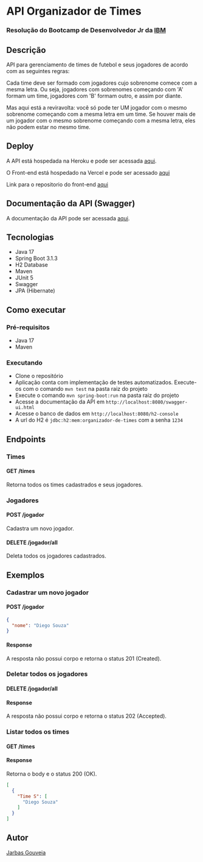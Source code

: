 # API Organizador de Times
### Resolução do Bootcamp de Desenvolvedor Jr da [IBM](https://www.ibm.com/br-pt)
## Descrição
API para gerenciamento de times de futebol e seus jogadores de acordo com as seguintes regras:

Cada time deve ser formado com jogadores cujo sobrenome comece com a mesma letra. Ou seja, jogadores com sobrenomes começando com 'A' formam um time, jogadores com 'B' formam outro, e assim por diante.

Mas aqui está a reviravolta: você só pode ter UM jogador com o mesmo sobrenome começando com a mesma letra em um time. Se houver mais de um jogador com o mesmo sobrenome começando com a mesma letra, eles não podem estar no mesmo time.

## Deploy
A API está hospedada na Heroku e pode ser acessada [aqui](https://organizadordetimes-edee049df2b8.herokuapp.com/).

O Front-end está hospedado na Vercel e pode ser acessado [aqui](https://organizadordetimes.vercel.app/)

Link para o repositorio do front-end [aqui](https://github.com/jjgouveia/organizador-de-times)

## Documentação da API (Swagger)
A documentação da API pode ser acessada [aqui](https://organizadordetimes-edee049df2b8.herokuapp.com/swagger-ui.html).

## Tecnologias
- Java 17
- Spring Boot 3.1.3
- H2 Database
- Maven
- JUnit 5
- Swagger
- JPA (Hibernate)
## Como executar
### Pré-requisitos
- Java 17
- Maven

### Executando
- Clone o repositório
- Aplicação conta com implementação de testes automatizados. Execute-os com o comando `mvn test` na pasta raiz do projeto
- Execute o comando `mvn spring-boot:run` na pasta raiz do projeto
- Acesse a documentação da API em `http://localhost:8080/swagger-ui.html`
- Acesse o banco de dados em `http://localhost:8080/h2-console`
- A url do H2 é `jdbc:h2:mem:organizador-de-times` com a senha `1234`

## Endpoints
### Times
#### GET /times
Retorna todos os times cadastrados e seus jogadores.
### Jogadores
#### POST /jogador
Cadastra um novo jogador.
#### DELETE /jogador/all
Deleta todos os jogadores cadastrados.

## Exemplos
### Cadastrar um novo jogador
#### POST /jogador
```json
{
  "nome": "Diego Souza"
}
```
#### Response
A resposta não possui corpo e retorna o status 201 (Created).

### Deletar todos os jogadores
#### DELETE /jogador/all
#### Response
A resposta não possui corpo e retorna o status 202 (Accepted).

### Listar todos os times
#### GET /times
#### Response
Retorna o body e o status 200 (OK).
```json
[
  {
    "Time S": [
      "Diego Souza"
    ]
  }
]
```


## Autor
[Jarbas Gouveia](https://github.com/jjgouveia)


